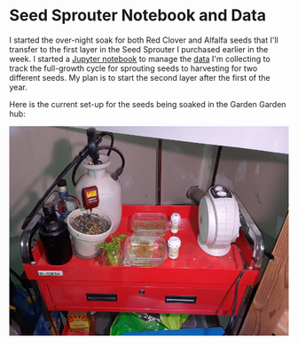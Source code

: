 # Seed Sprouter Notebook and Data
I started the over-night soak for both Red Clover and Alfalfa seeds that
I'll transfer to the first layer in the Seed Sprouter I purchased earlier
in the week. I started a [Jupyter notebook][IPYNB] to manage the [data][DATA] 
I'm collecting to track the full-growth cycle for sprouting seeds to harvesting 
for two different seeds. My plan is to start the second layer after the 
first of the year.  

Here is the current set-up for the seeds being soaked in the Garden Garden
hub:

![Seeds on overnight soak](img/02020-12-26_seeds-sprouter-soak.png)

[DATA]: js/seed-sprouter.json
[IPYNB]: https://github.com/jermnelson/garden-blog/blob/main/nb/seed-sprouter.ipynb
